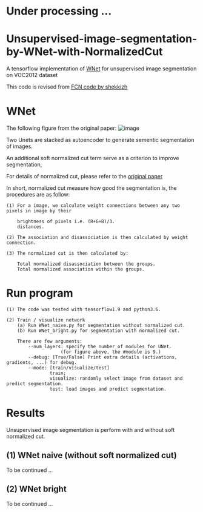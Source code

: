 # Under processing ...



# Unsupervised-image-segmentation-by-WNet-with-NormalizedCut
A tensorflow implementation of [WNet](https://arxiv.org/abs/1711.08506)
for unsupervised image segmentation on VOC2012 dataset

This code is revised from [FCN code by shekkizh](https://github.com/shekkizh/FCN.tensorflow)

# WNet
The following figure from the original paper:
![image](https://github.com/lwchen6309/unsupervised-image-segmentation-by-WNet-with-NormalizedCut/blob/master/image/WNet_architecture.png)

Two Unets are stacked as autoencoder to generate sementic segmentation of images.

An additional soft normalized cut term serve as a criterion to improve segmentation,

For details of normalized cut, please refer to the [original paper](https://arxiv.org/abs/1711.08506)

In short, normalized cut measure how good the segmentation is, the procedures are as follow:

    (1) For a image, we calculate weight connections between any two pixels in image by their 

        brightness of pixels i.e. (R+G+B)/3.
        distances.

    (2) The association and disassociation is then calculated by weight connection.

    (3) The normalized cut is then calculated by: 

        Total normalized disassociation between the groups.
        Total normalized association within the groups.

# Run program
    (1) The code was tested with tensorflow1.9 and python3.6. 
    
    (2) Train / visualize network
        (a) Run WNet_naive.py for segmentation without normalized cut.
        (b) Run WNet_bright.py for segmentation with normalized cut.
        
        There are few arguments:
            --num_layers: specify the number of modules for UNet.
                        (for figure above, the #module is 9.)
            --debug: [True/False] Print extra details (activations, gradients, ...) for debug.
            --mode: [train/visualize/test] 
                    train; 
                    visualize: randomly select image from dataset and predict segmentation.
                    test: load images and predict segmentation.
    
# Results

Unsupervised image segmentation is perform with and without soft normalized cut.

## (1) WNet naive (without soft normalized cut)
To be continued ...

## (2) WNet bright 
To be continued ...

